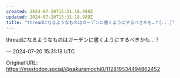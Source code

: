 ```yaml
---
created: 2024-07-20T15:31:18.989Z
updated: 2024-07-20T15:31:18.989Z
title: "threadになるようなものはガーデンに書くようにするべきかも…？[...]"
---
```


<p>threadになるようなものはガーデンに書くようにするべきかも…？</p>

&mdash; 2024-07-20 15:31:18 UTC

Original URL: https://mastodon.social/@sakuramochi0/112819534494862452
